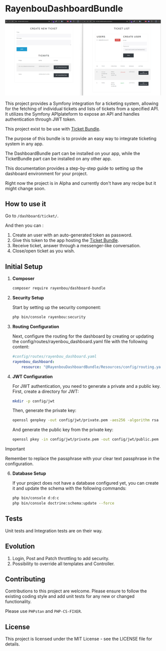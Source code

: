 # RayenbouDashboardBundle


![Dashboard Bundle](docs/images/img.png?raw=true "Dashboard Bundle")

This project provides a Symfony integration for a ticketing system, allowing for the fetching of individual tickets and lists of tickets from a specified API. It utilizes the Symfony APIplateform  to expose an API and handles authentication through JWT token.

This project exist to be use with [Ticket Bundle](https://github.com/RayenBou/RayenbouTicketBundle).

The purpose of this bundle is to provide an easy way to integrate ticketing system in any app.

The DashboardBundle part can be installed on your app, while the TicketBundle part can be installed on any other app.

This documentation provides a step-by-step guide to setting up the dashboard environment for your project.

Right now the project is in Alpha and currently don't have any recipe but it might change soon.

## How to use it

Go to  `/dashboard/ticket/`.

And then you can :

1. Create an user with an auto-generated token as password.
2. Give this token to the app hosting the [Ticket Bundle](https://github.com/RayenBou/RayenbouTicketBundle).
3. Receive ticket, answer through a messenger-like conversation.
4. Close/open ticket as you wish.



## Initial Setup
1. **Composer**


   ```bash
   composer require rayenbou/dashboard-bundle
    ```

2. **Security Setup**

   Start by setting up the security component:
   ```bash
   php bin/console rayenbou:security
    ```
3. **Routing Configuration**

    Next, configure the routing for the dashboard by creating or updating the config/routes/rayenbou_dashboard.yaml file with the following content:

    ```yaml
    #config/routes/rayenbou_dashboard.yaml
    rayenbou_dashboard:
        resource: "@RayenbouDashboardBundle/Resources/config/routing.yaml"
    ```

4. **JWT Configuration**

    For JWT authentication, you need to generate a private and a public key. First, create a directory for JWT:

    ```bash
    mkdir -p config/jwt
    ```

    Then, generate the private key:

    ```bash
    openssl genpkey -out config/jwt/private.pem -aes256 -algorithm rsa -pkeyopt rsa_keygen_bits:4096
    ```

    And generate the public key from the private key:

    ```bash
    openssl pkey -in config/jwt/private.pem -out config/jwt/public.pem -pubout
    ```
> [!IMPORTANT]
> Remember to replace the passphrase with your clear text passphrase in the configuration.


6. **Database Setup**

    If your project does not have a database configured yet, you can create it and update the schema with the following commands:

    ```bash
    php bin/console d:d:c
    php bin/console doctrine:schema:update --force
    ```
## Tests

Unit tests and Integration tests are on their way.

## Evolution

1. Login, Post and Patch throttling to add security.
2. Possibility to override all templates and Controller.


## Contributing
Contributions to this project are welcome. Please ensure to follow the existing coding style and add unit tests for any new or changed functionality.

Please use `PHPstan` and `PHP-CS-FIXER`.

## License
This project is licensed under the MIT License - see the LICENSE file for details.


